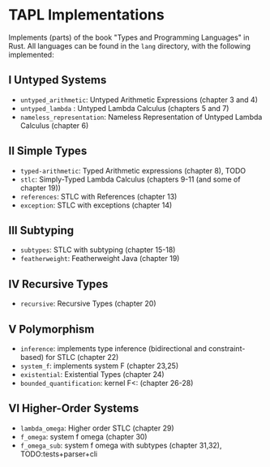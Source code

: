 # TAPL Implementations

Implements (parts) of the book "Types and Programming Languages" in Rust.
All languages can be found in the `lang` directory, with the following implemented:

## I Untyped Systems 

* `untyped_arithmetic`: Untyped Arithmetic Expressions (chapter 3 and 4)
* `untyped_lambda` : Untyped Lambda Calculus (chapters 5 and 7)
* `nameless_representation`: Nameless Representation of Untyped Lambda Calculus (chapter 6)

## II Simple Types 

* `typed-arithmetic`: Typed Arithmetic expressions (chapter 8), TODO
* `stlc`: Simply-Typed Lambda Calculus (chapters 9-11 (and some of chapter 19))
* `references`: STLC with References (chapter 13)
* `exception`: STLC with exceptions (chapter 14)

## III Subtyping 

* `subtypes`: STLC with subtyping (chapter 15-18)
* `featherweight`: Featherweight Java (chapter 19)

## IV Recursive Types 

* `recursive`: Recursive Types (chapter 20) 

## V Polymorphism

* `inference`: implements type inference (bidirectional and constraint-based) for STLC (chapter 22)
* `system_f`: implements system F (chapter 23,25)
* `existential`: Existential Types (chapter 24) 
* `bounded_quantification`: kernel F<: (chapter 26-28)

## VI Higher-Order Systems 

* `lambda_omega`: Higher order STLC (chapter 29)
* `f_omega`: system f omega (chapter 30) 
* `f_omega_sub`: system f omega with subtypes (chapter 31,32), TODO:tests+parser+cli
